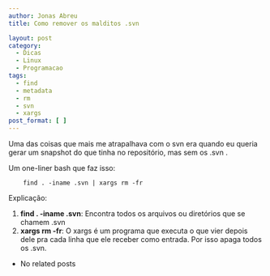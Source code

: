 ```yaml
---
author: Jonas Abreu
title: Como remover os malditos .svn

layout: post
category:
  - Dicas
  - Linux
  - Programacao
tags:
  - find
  - metadata
  - rm
  - svn
  - xargs
post_format: [ ]
---
```

Uma das coisas que mais me atrapalhava com o svn era quando eu queria gerar um snapshot do que tinha no repositório, mas sem os .svn .

Um one-liner bash que faz isso:

    
    	find . -iname .svn | xargs rm -fr
    

Explicação:

1.  **find . -iname .svn**: Encontra todos os arquivos ou diretórios que se chamem .svn 
2.  **xargs rm -fr**: O xargs é um programa que executa o que vier depois dele pra cada linha que ele receber como entrada. Por isso apaga todos os .svn. 


*   No related posts

















